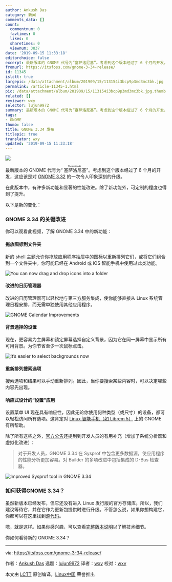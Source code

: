 ```yaml
---
author: Ankush Das
category: 新闻
comments_data: []
count:
  commentnum: 0
  favtimes: 0
  likes: 0
  sharetimes: 0
  viewnum: 3837
date: '2019-09-15 11:33:18'
editorchoice: false
excerpt: 最新版本的 GNOME 代号为“塞萨洛尼基”。考虑到这个版本经过了 6 个月的开发，这应该是对 GNOME 3.32 的一次令人印象深刻的升级。
fromurl: https://itsfoss.com/gnome-3-34-release/
id: 11345
islctt: true
largepic: /data/attachment/album/201909/15/113154i3bcp9p3md3mc3bk.jpg
permalink: /article-11345-1.html
pic: /data/attachment/album/201909/15/113154i3bcp9p3md3mc3bk.jpg.thumb.jpg
related: []
reviewer: wxy
selector: lujun9972
summary: 最新版本的 GNOME 代号为“塞萨洛尼基”。考虑到这个版本经过了 6 个月的开发，这应该是对 GNOME 3.32 的一次令人印象深刻的升级。
tags:
- GNOME
thumb: false
title: GNOME 3.34 发布
titlepic: true
translator: wxy
updated: '2019-09-15 11:33:18'
---
```


![](/data/attachment/album/201909/15/113154i3bcp9p3md3mc3bk.jpg)


最新版本的 GNOME 代号为“<ruby> 塞萨洛尼基 <rt>  Thessaloniki </rt></ruby>”。考虑到这个版本经过了 6 个月的开发，这应该是对 [GNOME 3.32](https://www.gnome.org/news/2019/03/gnome-3-32-released/) 的一次令人印象深刻的升级。


在此版本中，有许多新功能和显著的性能改进。除了新功能外，可定制的程度也得到了提升。


以下是新的变化：


### GNOME 3.34 的关键改进


你可以观看此视频，了解 GNOME 3.34 中的新功能：






#### 拖放图标到文件夹


新的 shell 主题允许你拖放应用程序抽屉中的图标以重新排列它们，或将它们组合到一个文件夹中。你可能已经在 Android 或 iOS 智能手机中使用过此类功能。


![You can now drag and drop icons into a folder](/data/attachment/album/201909/15/113322d7ynnbb4p5bdiipn.png)


#### 改进的日历管理器


改进的日历管理器可以轻松地与第三方服务集成，使你能够直接从 Linux 系统管理日程安排，而无需单独使用其他应用程序。


![GNOME Calendar Improvements](/data/attachment/album/201909/15/113323qb7oo8i7vo1sfbvo.jpg)


#### 背景选择的设置


现在，更容易为主屏幕和锁定屏幕选择自定义背景，因为它在同一屏幕中显示所有可用背景。为你节省至少一次鼠标点击。


![It’s easier to select backgrounds now](/data/attachment/album/201909/15/113327izp709j7ipcvit1s.png)


#### 重新排列搜索选项


搜索选项和结果可以手动重新排列。因此，当你要搜索某些内容时，可以决定哪些内容先出现。


#### 响应式设计的“设置”应用


设置菜单 UI 现在具有响应性，因此无论你使用何种类型（或尺寸）的设备，都可以轻松访问所有选项。这肯定对 [Linux 智能手机（如 Librem 5）](https://itsfoss.com/librem-linux-phone/) 上的 GNOME 有所帮助。


除了所有这些之外，[官方公告](https://www.gnome.org/press/2019/09/gnome-3-34-released/)还提到到开发人员的有用补充（增加了系统分析器和虚拟化改进）：



> 
> 对于开发人员，GNOME 3.34 在 Sysprof 中包含更多数据源，使应用程序的性能分析更加容易。对 Builder 的多项改进中包括集成的 D-Bus 检查器。
> 
> 
> 


![Improved Sysprof tool in GNOME 3.34](/data/attachment/album/201909/15/113329uc5qpqkkcjcklaiq.jpg)


### 如何获得GNOME 3.34？


虽然新版本已经发布，但它还没有进入 Linux 发行版的官方存储库。所以，我们建议等待它，并在它作为更新包提供时进行升级。不管怎么说，如果你想构建它，你都可以在这里找到[源代码](https://download.gnome.org/)。


嗯，就是这样。如果你感兴趣，可以查看[完整版本说明](https://help.gnome.org/misc/release-notes/3.34/)以了解技术细节。


你如何看待新的 GNOME 3.34？




---


via: <https://itsfoss.com/gnome-3-34-release/>


作者：[Ankush Das](https://itsfoss.com/author/ankush/) 选题：[lujun9972](https://github.com/lujun9972) 译者：[wxy](https://github.com/wxy) 校对：[wxy](https://github.com/wxy)


本文由 [LCTT](https://github.com/LCTT/TranslateProject) 原创编译，[Linux中国](https://linux.cn/) 荣誉推出